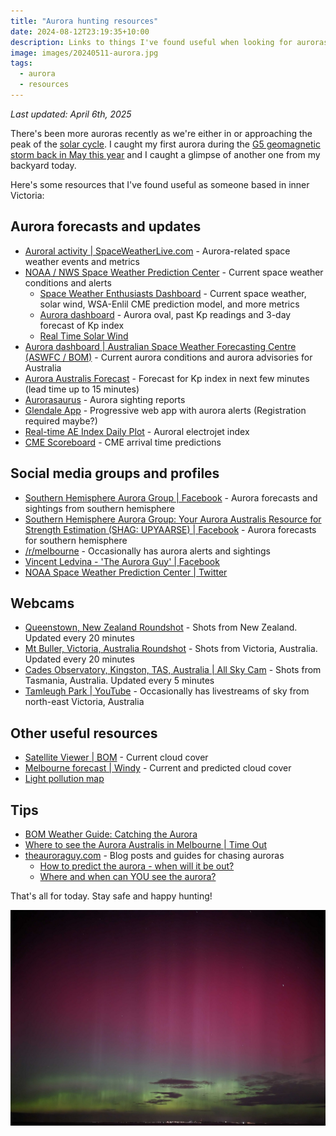 ```yaml
---
title: "Aurora hunting resources"
date: 2024-08-12T23:19:35+10:00
description: Links to things I've found useful when looking for auroras
image: images/20240511-aurora.jpg
tags:
  - aurora
  - resources
---
```


_Last updated: April 6th, 2025_

There's been more auroras recently as we're either in or approaching the peak of the [solar cycle](https://www.swpc.noaa.gov/products/solar-cycle-progression). I caught my first aurora during the [G5 geomagnetic storm back in May this year](https://media.bom.gov.au/releases/1225/the-bureau-observes-a-g5-geomagnetic-storm/) and I caught a glimpse of another one from my backyard today.

Here's some resources that I've found useful as someone based in inner Victoria:

## Aurora forecasts and updates
- [Auroral activity | SpaceWeatherLive.com](https://www.spaceweatherlive.com/en/auroral-activity.html) - Aurora-related space weather events and metrics
- [NOAA / NWS Space Weather Prediction Center](https://www.swpc.noaa.gov/) - Current space weather conditions and alerts
  - [Space Weather Enthusiasts Dashboard](https://www.spaceweather.gov/communities/space-weather-enthusiasts-dashboard) - Current space weather, solar wind, WSA-Enlil CME prediction model, and more metrics
  - [Aurora dashboard](https://www.swpc.noaa.gov/communities/aurora-dashboard-experimental) - Aurora oval, past Kp readings and 3-day forecast of Kp index
  - [Real Time Solar Wind](https://www.swpc.noaa.gov/products/real-time-solar-wind)
- [Aurora dashboard | Australian Space Weather Forecasting Centre (ASWFC / BOM)](https://www.sws.bom.gov.au/Aurora) - Current aurora conditions and aurora advisories for Australia
- [Aurora Australis Forecast](https://cdn.softservenews.com/southern_lights.html) - Forecast for Kp index in next few minutes (lead time up to 15 minutes)
- [Aurorasaurus](https://www.aurorasaurus.org/) - Aurora sighting reports
- [Glendale App](https://aurora-alerts.uk/) - Progressive web app with aurora alerts (Registration required maybe?)
- [Real-time AE Index Daily Plot](https://wdc.kugi.kyoto-u.ac.jp/ae_realtime/presentmonth/index.html) - Auroral electrojet index
- [CME Scoreboard](https://kauai.ccmc.gsfc.nasa.gov/CMEscoreboard/) - CME arrival time predictions

## Social media groups and profiles
- [Southern Hemisphere Aurora Group | Facebook](https://www.facebook.com/groups/SouthernHemisphereAuroraGroup/) - Aurora forecasts and sightings from southern hemisphere
- [Southern Hemisphere Aurora Group: Your Aurora Australis Resource for Strength Estimation (SHAG: UPYAARSE) | Facebook](https://www.facebook.com/groups/shagupyaarse/) - Aurora forecasts for southern hemisphere
- [/r/melbourne](https://old.reddit.com/r/melbourne/) - Occasionally has aurora alerts and sightings
- [Vincent Ledvina - 'The Aurora Guy' | Facebook](https://www.facebook.com/vincentledvina/)
- [NOAA Space Weather Prediction Center | Twitter](https://twitter.com/NWSSWPC)

## Webcams
- [Queenstown, New Zealand Roundshot](https://queenstown.roundshot.com/#/) - Shots from New Zealand. Updated every 20 minutes
- [Mt Buller, Victoria, Australia Roundshot](https://mtbuller.roundshot.com/pendergast-hut/#/) - Shots from Victoria, Australia. Updated every 20 minutes
- [Cades Observatory, Kingston, TAS, Australia | All Sky Cam](https://www.allskycam.com/u.php?u=539) - Shots from Tasmania, Australia. Updated every 5 minutes
- [Tamleugh Park | YouTube](https://www.youtube.com/@TamleughPark/streams) - Occasionally has livestreams of sky from north-east Victoria, Australia

## Other useful resources
- [Satellite Viewer | BOM](http://satview.bom.gov.au/) - Current cloud cover
- [Melbourne forecast | Windy](https://www.windy.com/-37.814/144.963?clouds,-38.305,144.963,8) - Current and predicted cloud cover
- [Light pollution map](https://www.lightpollutionmap.info/)

## Tips
- [BOM Weather Guide: Catching the Aurora](https://www.youtube.com/watch?v=0xUF82rVljE)
- [Where to see the Aurora Australis in Melbourne | Time Out](https://www.timeout.com/melbourne/things-to-do/where-to-see-the-aurora-australis-in-melbourne)
- [theauroraguy.com](https://theauroraguy.com/) - Blog posts and guides for chasing auroras
  - [How to predict the aurora - when will it be out?](https://theauroraguy.com/blogs/blog/when-will-the-aurora-be-out)
  - [Where and when can YOU see the aurora?](https://theauroraguy.com/blogs/blog/where-and-when-can-you-see-the-aurora)

That's all for today. Stay safe and happy hunting!

![Aurora seen from Werribee, Victoria](images/20240511-aurora.jpg)